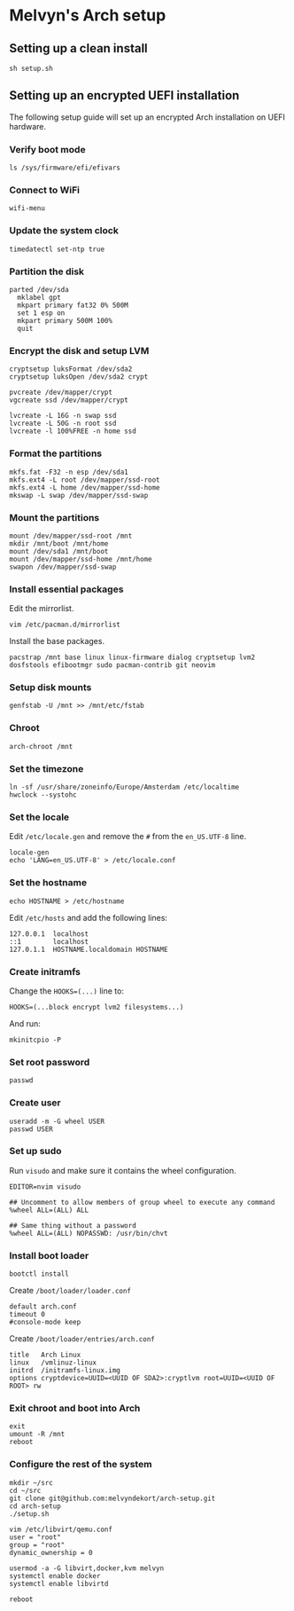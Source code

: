 # Melvyn's Arch setup

## Setting up a clean install

```
sh setup.sh
```

## Setting up an encrypted UEFI installation

The following setup guide will set up an encrypted Arch installation on UEFI hardware.

### Verify boot mode

```
ls /sys/firmware/efi/efivars
```

### Connect to WiFi

```
wifi-menu
```

### Update the system clock

```
timedatectl set-ntp true
```

### Partition the disk

```
parted /dev/sda
  mklabel gpt
  mkpart primary fat32 0% 500M
  set 1 esp on
  mkpart primary 500M 100%
  quit
```

### Encrypt the disk and setup LVM

```
cryptsetup luksFormat /dev/sda2
cryptsetup luksOpen /dev/sda2 crypt

pvcreate /dev/mapper/crypt
vgcreate ssd /dev/mapper/crypt

lvcreate -L 16G -n swap ssd
lvcreate -L 50G -n root ssd
lvcreate -l 100%FREE -n home ssd
```

### Format the partitions

```
mkfs.fat -F32 -n esp /dev/sda1
mkfs.ext4 -L root /dev/mapper/ssd-root
mkfs.ext4 -L home /dev/mapper/ssd-home
mkswap -L swap /dev/mapper/ssd-swap
```

### Mount the partitions

```
mount /dev/mapper/ssd-root /mnt
mkdir /mnt/boot /mnt/home
mount /dev/sda1 /mnt/boot
mount /dev/mapper/ssd-home /mnt/home
swapon /dev/mapper/ssd-swap
```

### Install essential packages

Edit the mirrorlist.
```
vim /etc/pacman.d/mirrorlist
```

Install the base packages.
```
pacstrap /mnt base linux linux-firmware dialog cryptsetup lvm2 dosfstools efibootmgr sudo pacman-contrib git neovim
```

### Setup disk mounts

```
genfstab -U /mnt >> /mnt/etc/fstab
```

### Chroot

```
arch-chroot /mnt
```

### Set the timezone

```
ln -sf /usr/share/zoneinfo/Europe/Amsterdam /etc/localtime
hwclock --systohc
```

### Set the locale

Edit `/etc/locale.gen` and remove the `#` from the `en_US.UTF-8` line.

```
locale-gen
echo 'LANG=en_US.UTF-8' > /etc/locale.conf
```

### Set the hostname

```
echo HOSTNAME > /etc/hostname
```

Edit `/etc/hosts` and add the following lines:

```
127.0.0.1  localhost
::1        localhost
127.0.1.1  HOSTNAME.localdomain HOSTNAME
```

### Create initramfs

Change the `HOOKS=(...)` line to:

```
HOOKS=(...block encrypt lvm2 filesystems...)
```

And run:

```
mkinitcpio -P
```

### Set root password

```
passwd
```

### Create user

```
useradd -m -G wheel USER
passwd USER
```

### Set up sudo

Run `visudo` and make sure it contains the wheel configuration.

```
EDITOR=nvim visudo
```

```
## Uncomment to allow members of group wheel to execute any command
%wheel ALL=(ALL) ALL

## Same thing without a password
%wheel ALL=(ALL) NOPASSWD: /usr/bin/chvt
```

### Install boot loader

```
bootctl install
```

Create `/boot/loader/loader.conf`
```
default	arch.conf
timeout 0
#console-mode keep
```

Create `/boot/loader/entries/arch.conf`
```
title   Arch Linux
linux   /vmlinuz-linux
initrd  /initramfs-linux.img
options	cryptdevice=UUID=<UUID OF SDA2>:cryptlvm root=UUID=<UUID OF ROOT> rw
```

### Exit chroot and boot into Arch
```
exit
umount -R /mnt
reboot
```

### Configure the rest of the system
```
mkdir ~/src
cd ~/src
git clone git@github.com:melvyndekort/arch-setup.git
cd arch-setup
./setup.sh

vim /etc/libvirt/qemu.conf
user = "root"
group = "root"
dynamic_ownership = 0

usermod -a -G libvirt,docker,kvm melvyn
systemctl enable docker
systemctl enable libvirtd

reboot
```
